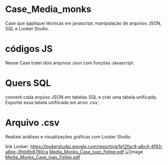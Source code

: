 # Case_Media_monks

Case que qapliquei técnicas em javascript, manipulação de arquivos JSON, SQL e Looker Studio.


# códigos JS

Nesse Case tratei dois arquivos Json com funções Javascript.

# Quers SQL

converti cada arquivo JSON em tabelas SQL e criei uma tabela unificada;
Exportei essa tabela unifiicada em arivo .csv; 

# Arquivo .csv

Realizei análises e visualizações gráficas com Looker Studio

link Looker: 
https://lookerstudio.google.com/reporting/fe12fac9-a8c4-4f93-a8ee-3feb8b8780ca
[Media_Monks_Case_Ivan_Felipe.pdf](https://github.com/ivanDourado/Case_Media_monks/files/14154438/Media_Monks_Case_Ivan_Felipe.pdf)
![image](https://github.com/ivanDourado/Case_Media_monks/assets/85656465/eda34a05-ad57-4448-8ae0-e9e13f35da17)
[Media_Monks_Case_Ivan_Felipe.pdf](https://github.com/ivanDourado/Case_Media_monks/files/14154441/Media_Monks_Case_Ivan_Felipe.pdf)
